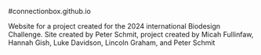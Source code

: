 #connectionbox.github.io

Website for a project created for the 2024 international Biodesign Challenge.  Site created by Peter Schmit, project created by Micah Fullinfaw, Hannah Gish, Luke Davidson, Lincoln Graham, and Peter Schmit
